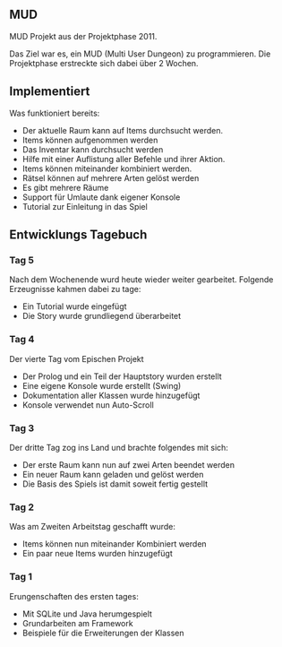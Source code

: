 ## MUD ##

MUD Projekt aus der Projektphase 2011.

Das Ziel war es, ein MUD (Multi User Dungeon) zu programmieren.
Die Projektphase erstreckte sich dabei über 2 Wochen.

## Implementiert ##
Was funktioniert bereits:

* Der aktuelle Raum kann auf Items durchsucht werden.
* Items können aufgenommen werden
* Das Inventar kann durchsucht werden
* Hilfe mit einer Auflistung aller Befehle und ihrer Aktion.
* Items können miteinander kombiniert werden.
* Rätsel können auf mehrere Arten gelöst werden
* Es gibt mehrere Räume
* Support für Umlaute dank eigener Konsole
* Tutorial zur Einleitung in das Spiel

## Entwicklungs Tagebuch ##

### Tag 5 ###
Nach dem Wochenende wurd heute wieder weiter gearbeitet. Folgende Erzeugnisse kahmen dabei 
zu tage:

* Ein Tutorial wurde eingefügt
* Die Story wurde grundliegend überarbeitet

### Tag 4 ###
Der vierte Tag vom Epischen Projekt

* Der Prolog und ein Teil der Hauptstory wurden erstellt
* Eine eigene Konsole wurde erstellt (Swing)
* Dokumentation aller Klassen wurde hinzugefügt
* Konsole verwendet nun Auto-Scroll

### Tag 3 ###
Der dritte Tag zog ins Land und brachte folgendes mit sich:

* Der erste Raum kann nun auf zwei Arten beendet werden
* Ein neuer Raum kann geladen und gelöst werden
* Die Basis des Spiels ist damit soweit fertig gestellt

### Tag 2 ###
Was am Zweiten Arbeitstag geschafft wurde:

* Items können nun miteinander Kombiniert werden
* Ein paar neue Items wurden hinzugefügt

### Tag 1 ###
Erungenschaften des ersten tages:

* Mit SQLite und Java herumgespielt
* Grundarbeiten am Framework
* Beispiele für die Erweiterungen der Klassen